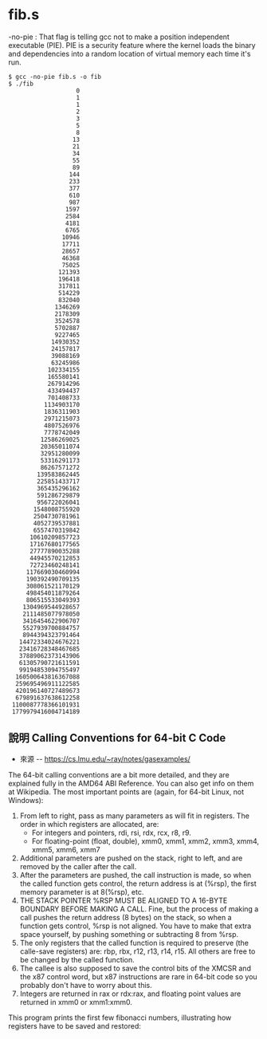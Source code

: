 # fib.s

-no-pie : That flag is telling gcc not to make a position independent executable (PIE). PIE is a security feature where the kernel loads the binary and dependencies into a random location of virtual memory each time it's run.

```
$ gcc -no-pie fib.s -o fib
$ ./fib
                   0
                   1
                   1
                   2
                   3
                   5
                   8
                  13
                  21
                  34
                  55
                  89
                 144
                 233
                 377
                 610
                 987
                1597
                2584
                4181
                6765
               10946
               17711
               28657
               46368
               75025
              121393
              196418
              317811
              514229
              832040
             1346269
             2178309
             3524578
             5702887
             9227465
            14930352
            24157817
            39088169
            63245986
           102334155
           165580141
           267914296
           433494437
           701408733
          1134903170
          1836311903
          2971215073
          4807526976
          7778742049
         12586269025
         20365011074
         32951280099
         53316291173
         86267571272
        139583862445
        225851433717
        365435296162
        591286729879
        956722026041
       1548008755920
       2504730781961
       4052739537881
       6557470319842
      10610209857723
      17167680177565
      27777890035288
      44945570212853
      72723460248141
     117669030460994
     190392490709135
     308061521170129
     498454011879264
     806515533049393
    1304969544928657
    2111485077978050
    3416454622906707
    5527939700884757
    8944394323791464
   14472334024676221
   23416728348467685
   37889062373143906
   61305790721611591
   99194853094755497
  160500643816367088
  259695496911122585
  420196140727489673
  679891637638612258
 1100087778366101931
 1779979416004714189

```

## 說明 Calling Conventions for 64-bit C Code

* 來源 -- https://cs.lmu.edu/~ray/notes/gasexamples/

The 64-bit calling conventions are a bit more detailed, and they are explained fully in the AMD64 ABI Reference. You can also get info on them at Wikipedia. The most important points are (again, for 64-bit Linux, not Windows):

1. From left to right, pass as many parameters as will fit in registers. The order in which registers are allocated, are:
    * For integers and pointers, rdi, rsi, rdx, rcx, r8, r9.
    * For floating-point (float, double), xmm0, xmm1, xmm2, xmm3, xmm4, xmm5, xmm6, xmm7
2. Additional parameters are pushed on the stack, right to left, and are removed by the caller after the call.
3. After the parameters are pushed, the call instruction is made, so when the called function gets control, the return address is at (%rsp), the first memory parameter is at 8(%rsp), etc.
4. THE STACK POINTER %RSP MUST BE ALIGNED TO A 16-BYTE BOUNDARY BEFORE MAKING A CALL. Fine, but the process of making a call pushes the return address (8 bytes) on the stack, so when a function gets control, %rsp is not aligned. You have to make that extra space yourself, by pushing something or subtracting 8 from %rsp.
5. The only registers that the called function is required to preserve (the calle-save registers) are: rbp, rbx, r12, r13, r14, r15. All others are free to be changed by the called function.
6. The callee is also supposed to save the control bits of the XMCSR and the x87 control word, but x87 instructions are rare in 64-bit code so you probably don't have to worry about this.
7. Integers are returned in rax or rdx:rax, and floating point values are returned in xmm0 or xmm1:xmm0.

This program prints the first few fibonacci numbers, illustrating how registers have to be saved and restored: